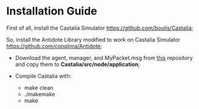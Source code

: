 # Installation Guide

First of all, install the Castalia Simulator https://github.com/boulis/Castalia;

So, install the Antidote Library modified to work on Castalia Simulator https://github.com/conqlima/Antidote;

  * Download the agent, manager, and MyPacket.msg from [this](https://github.com/conqlima/11073PhdApplication) repository and copy them to **Castalia/src/node/application**;

  * Compile Castalia with:
    * make clean
    * ./makemake
    * make
